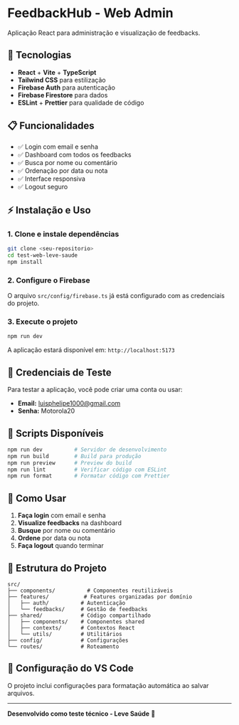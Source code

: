# FeedbackHub - Web Admin

Aplicação React para administração e visualização de feedbacks.

## 🚀 Tecnologias

- **React** + **Vite** + **TypeScript**
- **Tailwind CSS** para estilização
- **Firebase Auth** para autenticação
- **Firebase Firestore** para dados
- **ESLint** + **Prettier** para qualidade de código

## 📋 Funcionalidades

- ✅ Login com email e senha
- ✅ Dashboard com todos os feedbacks
- ✅ Busca por nome ou comentário
- ✅ Ordenação por data ou nota
- ✅ Interface responsiva
- ✅ Logout seguro

## ⚡ Instalação e Uso

### 1. Clone e instale dependências
```bash
git clone <seu-repositorio>
cd test-web-leve-saude
npm install
```

### 2. Configure o Firebase
O arquivo `src/config/firebase.ts` já está configurado com as credenciais do projeto.

### 3. Execute o projeto
```bash
npm run dev
```
A aplicação estará disponível em: `http://localhost:5173`

## 🔑 Credenciais de Teste

Para testar a aplicação, você pode criar uma conta ou usar:
- **Email:** luisphelipe1000@gmail.com
- **Senha:** Motorola20

## 📱 Scripts Disponíveis

```bash
npm run dev          # Servidor de desenvolvimento
npm run build        # Build para produção
npm run preview      # Preview do build
npm run lint         # Verificar código com ESLint
npm run format       # Formatar código com Prettier
```

## 🎯 Como Usar

1. **Faça login** com email e senha
2. **Visualize feedbacks** na dashboard
3. **Busque** por nome ou comentário
4. **Ordene** por data ou nota
5. **Faça logout** quando terminar

## 📁 Estrutura do Projeto

```
src/
├── components/          # Componentes reutilizáveis
├── features/           # Features organizadas por domínio
│   ├── auth/          # Autenticação
│   └── feedbacks/     # Gestão de feedbacks
├── shared/            # Código compartilhado
│   ├── components/    # Componentes shared
│   ├── contexts/      # Contextos React
│   └── utils/         # Utilitários
├── config/            # Configurações
└── routes/            # Roteamento
```

## 🔧 Configuração do VS Code

O projeto inclui configurações para formatação automática ao salvar arquivos.

---

**Desenvolvido como teste técnico - Leve Saúde** 🏥